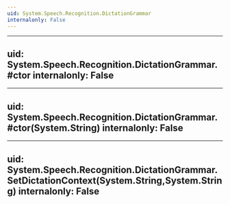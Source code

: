 ```yaml
---
uid: System.Speech.Recognition.DictationGrammar
internalonly: False
---
```


---
uid: System.Speech.Recognition.DictationGrammar.#ctor
internalonly: False
---

---
uid: System.Speech.Recognition.DictationGrammar.#ctor(System.String)
internalonly: False
---

---
uid: System.Speech.Recognition.DictationGrammar.SetDictationContext(System.String,System.String)
internalonly: False
---
